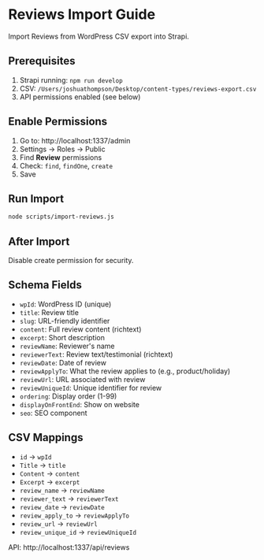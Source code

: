 # Reviews Import Guide

Import Reviews from WordPress CSV export into Strapi.

## Prerequisites
1. Strapi running: `npm run develop`
2. CSV: `/Users/joshuathompson/Desktop/content-types/reviews-export.csv`
3. API permissions enabled (see below)

## Enable Permissions
1. Go to: http://localhost:1337/admin
2. Settings → Roles → Public
3. Find **Review** permissions
4. Check: `find`, `findOne`, `create`
5. Save

## Run Import
```bash
node scripts/import-reviews.js
```

## After Import
Disable create permission for security.

## Schema Fields
- `wpId`: WordPress ID (unique)
- `title`: Review title
- `slug`: URL-friendly identifier
- `content`: Full review content (richtext)
- `excerpt`: Short description
- `reviewName`: Reviewer's name
- `reviewerText`: Review text/testimonial (richtext)
- `reviewDate`: Date of review
- `reviewApplyTo`: What the review applies to (e.g., product/holiday)
- `reviewUrl`: URL associated with review
- `reviewUniqueId`: Unique identifier for review
- `ordering`: Display order (1-99)
- `displayOnFrontEnd`: Show on website
- `seo`: SEO component

## CSV Mappings
- `id` → `wpId`
- `Title` → `title`
- `Content` → `content`
- `Excerpt` → `excerpt`
- `review_name` → `reviewName`
- `reviewer_text` → `reviewerText`
- `review_date` → `reviewDate`
- `review_apply_to` → `reviewApplyTo`
- `review_url` → `reviewUrl`
- `review_unique_id` → `reviewUniqueId`

API: http://localhost:1337/api/reviews

